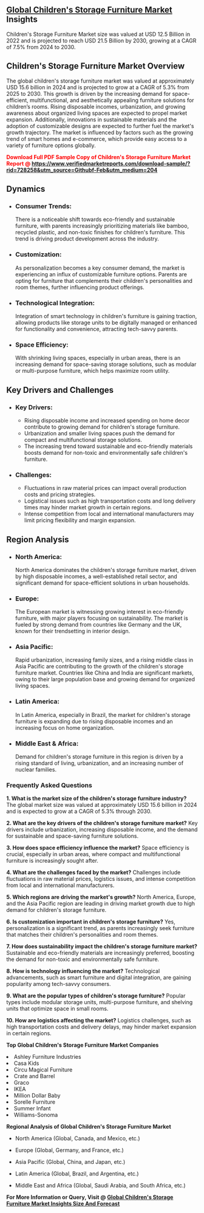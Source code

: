 <h2><a href="https://www.verifiedmarketreports.com/download-sample/?rid=728258&amp;utm_source=Githubf&amp;utm_medium=204" target="_blank">Global Children's Storage Furniture Market</a> Insights</h2><p>Children's Storage Furniture Market size was valued at USD 12.5 Billion in 2022 and is projected to reach USD 21.5 Billion by 2030, growing at a CAGR of 7.5% from 2024 to 2030.</p><p><h2>Children's Storage Furniture Market Overview</h2> <p>The global children's storage furniture market was valued at approximately USD 15.6 billion in 2024 and is projected to grow at a CAGR of 5.3% from 2025 to 2030. This growth is driven by the increasing demand for space-efficient, multifunctional, and aesthetically appealing furniture solutions for children’s rooms. Rising disposable incomes, urbanization, and growing awareness about organized living spaces are expected to propel market expansion. Additionally, innovations in sustainable materials and the adoption of customizable designs are expected to further fuel the market's growth trajectory. The market is influenced by factors such as the growing trend of smart homes and e-commerce, which provide easy access to a variety of furniture options globally.</p> <p><strong><p><span class=""><span style="color: #ff0000;"><strong>Download Full PDF Sample Copy of Children's Storage Furniture Market Report</strong> @ </span><a href="https://www.verifiedmarketreports.com/download-sample/?rid=728258&amp;utm_source=Githubf-Feb&amp;utm_medium=204" target="_blank">https://www.verifiedmarketreports.com/download-sample/?rid=728258&amp;utm_source=Githubf-Feb&amp;utm_medium=204</a></span></p></strong></p> <h2>Dynamics</h2> <ul> <li><h3>Consumer Trends: </h3>There is a noticeable shift towards eco-friendly and sustainable furniture, with parents increasingly prioritizing materials like bamboo, recycled plastic, and non-toxic finishes for children's furniture. This trend is driving product development across the industry.</li> <li><h3>Customization: </h3>As personalization becomes a key consumer demand, the market is experiencing an influx of customizable furniture options. Parents are opting for furniture that complements their children's personalities and room themes, further influencing product offerings.</li> <li><h3>Technological Integration: </h3>Integration of smart technology in children's furniture is gaining traction, allowing products like storage units to be digitally managed or enhanced for functionality and convenience, attracting tech-savvy parents.</li> <li><h3>Space Efficiency: </h3>With shrinking living spaces, especially in urban areas, there is an increasing demand for space-saving storage solutions, such as modular or multi-purpose furniture, which helps maximize room utility.</li> </ul> <h2>Key Drivers and Challenges</h2> <ul> <li><h3>Key Drivers: </h3> <ul> <li>Rising disposable income and increased spending on home decor contribute to growing demand for children's storage furniture.</li> <li>Urbanization and smaller living spaces push the demand for compact and multifunctional storage solutions.</li> <li>The increasing trend toward sustainable and eco-friendly materials boosts demand for non-toxic and environmentally safe children's furniture.</li> </ul> </li> <li><h3>Challenges: </h3> <ul> <li>Fluctuations in raw material prices can impact overall production costs and pricing strategies.</li> <li>Logistical issues such as high transportation costs and long delivery times may hinder market growth in certain regions.</li> <li>Intense competition from local and international manufacturers may limit pricing flexibility and margin expansion.</li> </ul> </li> </ul> <h2>Region Analysis</h2> <ul> <li><h3>North America: </h3>North America dominates the children's storage furniture market, driven by high disposable incomes, a well-established retail sector, and significant demand for space-efficient solutions in urban households.</li> <li><h3>Europe: </h3>The European market is witnessing growing interest in eco-friendly furniture, with major players focusing on sustainability. The market is fueled by strong demand from countries like Germany and the UK, known for their trendsetting in interior design.</li> <li><h3>Asia Pacific: </h3>Rapid urbanization, increasing family sizes, and a rising middle class in Asia Pacific are contributing to the growth of the children's storage furniture market. Countries like China and India are significant markets, owing to their large population base and growing demand for organized living spaces.</li> <li><h3>Latin America: </h3>In Latin America, especially in Brazil, the market for children's storage furniture is expanding due to rising disposable incomes and an increasing focus on home organization.</li> <li><h3>Middle East & Africa: </h3>Demand for children's storage furniture in this region is driven by a rising standard of living, urbanization, and an increasing number of nuclear families.</li> </ul> <h3>Frequently Asked Questions</h3> <p><strong>1. What is the market size of the children's storage furniture industry?</strong> The global market size was valued at approximately USD 15.6 billion in 2024 and is expected to grow at a CAGR of 5.3% through 2030.</p> <p><strong>2. What are the key drivers of the children's storage furniture market?</strong> Key drivers include urbanization, increasing disposable income, and the demand for sustainable and space-saving furniture solutions.</p> <p><strong>3. How does space efficiency influence the market?</strong> Space efficiency is crucial, especially in urban areas, where compact and multifunctional furniture is increasingly sought after.</p> <p><strong>4. What are the challenges faced by the market?</strong> Challenges include fluctuations in raw material prices, logistics issues, and intense competition from local and international manufacturers.</p> <p><strong>5. Which regions are driving the market's growth?</strong> North America, Europe, and the Asia Pacific region are leading in driving market growth due to high demand for children's storage furniture.</p> <p><strong>6. Is customization important in children's storage furniture?</strong> Yes, personalization is a significant trend, as parents increasingly seek furniture that matches their children's personalities and room themes.</p> <p><strong>7. How does sustainability impact the children's storage furniture market?</strong> Sustainable and eco-friendly materials are increasingly preferred, boosting the demand for non-toxic and environmentally safe furniture.</p> <p><strong>8. How is technology influencing the market?</strong> Technological advancements, such as smart furniture and digital integration, are gaining popularity among tech-savvy consumers.</p> <p><strong>9. What are the popular types of children's storage furniture?</strong> Popular types include modular storage units, multi-purpose furniture, and shelving units that optimize space in small rooms.</p> <p><strong>10. How are logistics affecting the market?</strong> Logistics challenges, such as high transportation costs and delivery delays, may hinder market expansion in certain regions.</p> </p><p><strong>Top Global Children's Storage Furniture Market Companies</strong></p><div data-test-id=""><p><li>Ashley Furniture Industries</li><li> Casa Kids</li><li> Circu Magical Furniture</li><li> Crate and Barrel</li><li> Graco</li><li> IKEA</li><li> Million Dollar Baby</li><li> Sorelle Furniture</li><li> Summer Infant</li><li> Williams-Sonoma</li></p><div><strong>Regional Analysis of&nbsp;Global Children's Storage Furniture Market</strong></div><ul><li dir="ltr"><p dir="ltr">North America&nbsp;(Global, Canada, and Mexico, etc.)</p></li><li dir="ltr"><p dir="ltr">Europe (Global, Germany, and France, etc.)</p></li><li dir="ltr"><p dir="ltr">Asia Pacific&nbsp;(Global, China, and Japan, etc.)</p></li><li dir="ltr"><p dir="ltr">Latin America&nbsp;(Global, Brazil, and Argentina, etc.)</p></li><li dir="ltr">Middle East and Africa&nbsp;(Global, Saudi Arabia, and South Africa, etc.)</li></ul><p><strong>For More Information or Query, Visit @&nbsp;</strong><strong><a href="https://www.verifiedmarketreports.com/product/children-s-storage-furniture-market/?utm_source=Githubf&amp;utm_medium=204" target="_blank">Global Children's Storage Furniture Market Insights Size And Forecast</a></strong></p></div>
